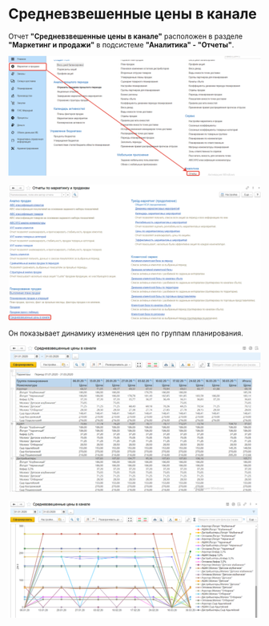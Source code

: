 # Средневзвешенные цены в канале

Отчет **"Средневзвешенные цены в канале"** расположен в разделе **"Маркетинг и продажи"** в подсистеме **"Аналитика" - "Отчеты"**.

[![1][1]][1]

[![2][2]][2]

Он показывает динамику изменения цен по группам планирования.

[![3][3]][3]

[![4][4]][4]

[1]: WeightedAveragePricesInChannel.assets/1.png
[2]: WeightedAveragePricesInChannel.assets/2.png
[3]: WeightedAveragePricesInChannel.assets/3.png
[4]: WeightedAveragePricesInChannel.assets/4.png
